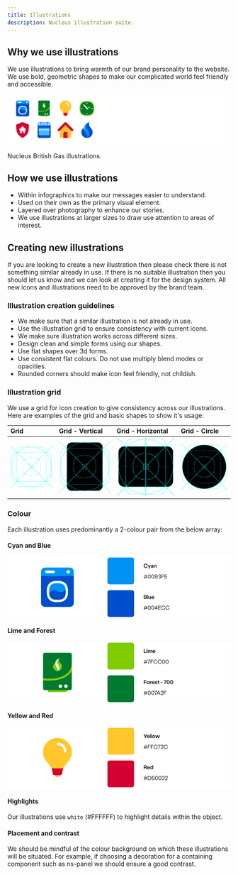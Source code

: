 ```yaml
---
title: Illustrations
description: Nucleus illustration suite.
---
```


## Why we use illustrations

We use illustrations to bring warmth of our brand personality to the website. We use bold, geometric shapes to make our complicated world feel friendly and accessible.

![Illustrations](images/illustrations/whyweuse-illustrations.webp)

Nucleus British Gas illustrations.

## How we use illustrations

* Within infographics to make our messages easier to understand.
* Used on their own as the primary visual element.
* Layered over photography to enhance our stories.
* We use illustrations at larger sizes to draw use attention to areas of interest.

## Creating new illustrations

If you are looking to create a new illustration then please check there is not something similar already in use. If there is no suitable illustration then you should let us know and we can look at creating it for the design system. All new icons and illustrations need to be approved by the brand team.

### Illustration creation guidelines

* We make sure that a similar illustration is not already in use.
* Use the illustration grid to ensure consistency with current icons.
* We make sure illustration works across different sizes.
* Design clean and simple forms using our shapes.
* Use flat shapes over 3d forms.
* Use consistent flat colours. Do not use multiply blend modes or opacities.
* Rounded corners should make icon feel friendly, not childish.

### Illustration grid

We use a grid for icon creation to give consistency across our illustrations. Here are examples of the grid and basic shapes to show it's usage:

| Grid | Grid - Vertical | Grid - Horizontal | Grid - Circle |
| :--- | :--- | :--- | :--- |
| ![Grid for creating illustrations](images/illustrations/illustrationgrid-base.webp) | ![Grid with vertical highlight for creating illustrations](images/illustrations/illustrationgrid-vertical.webp) | ![Grid with horizontal highlight for creating illustrations](images/illustrations/illustrationgrid-horizontal.webp) | ![Grid with circle highlight for creating illustrations](images/illustrations/illustrationgrid-circle.webp) |


### Colour

Each illustration uses predominantly a 2-colour pair from the below array:

#### Cyan and Blue

![Cyan and Blue](images/illustrations/colours-cyan-and-blue.webp)

#### Lime and Forest

![Lime and Forest](images/illustrations/colours-lime-and-forest.webp)

#### Yellow and Red

![Yellow and Red](images/illustrations/colours-yellow-and-red.webp)

#### Highlights

Our illustrations use `white` (#FFFFFF) to highlight details within the object.

#### Placement and contrast

We should be mindful of the colour background on which these illustrations will be situated. For example, if choosing a decoration for a containing component such as ns-panel we should ensure a good contrast.
